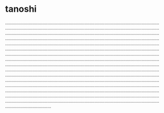 # tanoshi
.....................................................................................................................................................................................................................................................................................................................................................................................................................................................................................................................................................................................................................................................................................................................................................................................................................................................................................................................................................................................................................................................................................................................................................................................................................................................................................................................................................................................................................................................................................................................................................................................................................................................................................................................................................................................................................................................................................................................................................................................................................................................................................................